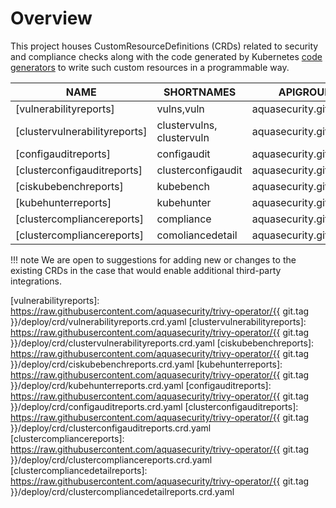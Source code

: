 # Overview

This project houses CustomResourceDefinitions (CRDs) related to security and compliance checks along with the code
generated by Kubernetes [code generators][k8s-code-generator] to write such custom resources in a programmable way.

| NAME                          | SHORTNAMES                | APIGROUP               | NAMESPACED | KIND                                                                 |
|-------------------------------|---------------------------|------------------------|------------|----------------------------------------------------------------------|
| [vulnerabilityreports]        | vulns,vuln                | aquasecurity.github.io | true       | [VulnerabilityReport](./vulnerability-report.md)                     |
| [clustervulnerabilityreports] | clustervulns, clustervuln | aquasecurity.github.io | false      | [ClusterVulnerabilityReport](./clustervulnerability-report.md)       |
| [configauditreports]          | configaudit               | aquasecurity.github.io | true       | [ConfigAuditReport](./configaudit-report.md)                         |
| [clusterconfigauditreports]   | clusterconfigaudit        | aquasecurity.github.io | false      | [ClusterConfigAuditReport](./clusterconfigaudit-report.md)           |
| [ciskubebenchreports]         | kubebench                 | aquasecurity.github.io | false      | [CISKubeBenchReport](./ciskubebench-report.md)                       |
| [kubehunterreports]           | kubehunter                | aquasecurity.github.io | false      | [KubeHunterReport](./kubehunter-report.md)                           |
| [clustercompliancereports]    | compliance                | aquasecurity.github.io | false      | [ClusterComplianceReport](./clustercompliance-report.md)             |
| [clustercompliancereports]    | comoliancedetail          | aquasecurity.github.io | false      | [ClusterComplianceDetailReport](./clustercompliancedetail-report.md) |


!!! note
    We are open to suggestions for adding new or changes to the existing CRDs in the case that would enable
    additional third-party integrations.

[k8s-code-generator]: https://github.com/kubernetes/code-generator

[vulnerabilityreports]: https://raw.githubusercontent.com/aquasecurity/trivy-operator/{{ git.tag }}/deploy/crd/vulnerabilityreports.crd.yaml
[clustervulnerabilityreports]: https://raw.githubusercontent.com/aquasecurity/trivy-operator/{{ git.tag }}/deploy/crd/clustervulnerabilityreports.crd.yaml
[ciskubebenchreports]: https://raw.githubusercontent.com/aquasecurity/trivy-operator/{{ git.tag }}/deploy/crd/ciskubebenchreports.crd.yaml
[kubehunterreports]: https://raw.githubusercontent.com/aquasecurity/trivy-operator/{{ git.tag }}/deploy/crd/kubehunterreports.crd.yaml
[configauditreports]: https://raw.githubusercontent.com/aquasecurity/trivy-operator/{{ git.tag }}/deploy/crd/configauditreports.crd.yaml
[clusterconfigauditreports]: https://raw.githubusercontent.com/aquasecurity/trivy-operator/{{ git.tag }}/deploy/crd/clusterconfigauditreports.crd.yaml
[clustercompliancereports]: https://raw.githubusercontent.com/aquasecurity/trivy-operator/{{ git.tag }}/deploy/crd/clustercompliancereports.crd.yaml
[clustercompliancedetailreports]: https://raw.githubusercontent.com/aquasecurity/trivy-operator/{{ git.tag }}/deploy/crd/clustercompliancedetailreports.crd.yaml


